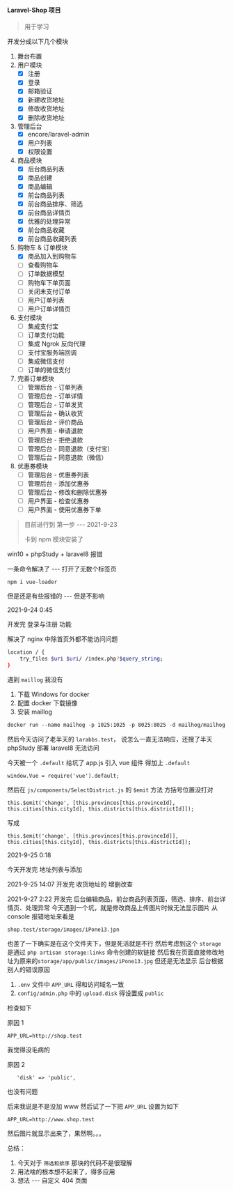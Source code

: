 #### Laravel-Shop 项目
> 用于学习

开发分成以下几个模块
1. 舞台布置
2. 用户模块
   - [x] 注册
   - [x] 登录
   - [x] 邮箱验证
   - [x] 新建收货地址
   - [x] 修改收货地址
   - [x] 删除收货地址
3. 管理后台
   - [x] encore/laravel-admin
   - [x] 用户列表
   - [x] 权限设置
4. 商品模块
   - [x] 后台商品列表
   - [x] 商品创建
   - [x] 商品编辑
   - [x] 前台商品列表
   - [x] 前台商品排序、筛选
   - [x] 前台商品详情页
   - [x] 优雅的处理异常
   - [x] 前台商品收藏
   - [x] 前台商品收藏列表
5. 购物车 & 订单模块
   - [x] 商品加入到购物车
   - [ ] 查看购物车
   - [ ] 订单数据模型
   - [ ] 购物车下单页面
   - [ ] 关闭未支付订单
   - [ ] 用户订单列表
   - [ ] 用户订单详情页
6. 支付模块
    - [ ] 集成支付宝
    - [ ] 订单支付功能
    - [ ] 集成 Ngrok 反向代理
    - [ ] 支付宝服务端回调
    - [ ] 集成微信支付
    - [ ] 订单的微信支付
7. 完善订单模块
    - [ ] 管理后台 - 订单列表
    - [ ] 管理后台 - 订单详情
    - [ ] 管理后台 - 订单发货
    - [ ] 管理后台 - 确认收货
    - [ ] 管理后台 - 评价商品
    - [ ] 用户界面 - 申请退款
    - [ ] 管理后台 - 拒绝退款
    - [ ] 管理后台 - 同意退款（支付宝）
    - [ ] 管理后台 - 同意退款（微信）
8. 优惠券模块
   - [ ] 管理后台 - 优惠券列表
   - [ ] 管理后台 - 添加优惠券
   - [ ] 管理后台 - 修改和删除优惠券
   - [ ] 用户界面 - 检查优惠券
   - [ ] 用户界面 - 使用优惠券下单

> 目前进行到 第一步 --- 2021-9-23
>  
> 卡到 npm 模块安装了


win10 + phpStudy + laravel8 报错


一条命令解决了 --- 打开了无数个标签页
```
npm i vue-loader
```
但是还是有些报错的 --- 但是不影响

2021-9-24 0:45

开发完 登录与注册 功能

解决了 nginx 中除首页外都不能访问问题
```bash
location / {
    try_files $uri $uri/ /index.php?$query_string;
}
```

遇到 `maillog` 我没有
1. 下载 Windows for docker
2. 配置 docker 下载镜像
3. 安装 maillog
```dockerfile
docker run --name mailhog -p 1025:1025 -p 8025:8025 -d mailhog/mailhog
```

然后今天访问了老半天的 `larabbs.test`， 说怎么一直无法响应，还搜了半天 phpStudy 部署 laravel8 无法访问

今天被一个 `.default` 给坑了
app.js 引入 vue 组件 得加上 `.default`
```
window.Vue = require('vue').default;
```

然后在 `js/components/SelectDistrict.js` 的 `$emit` 方法 方括号位置没打对
```
this.$emit('change', [this.provinces[this.provinceId], this.cities[this.cityId], this.districts[this.districtId]]);
```
写成
```
this.$emit('change', [this.provinces[this.provinceId]], this.cities[this.cityId], this.districts[this.districtId]);
```

2021-9-25 0:18

今天开发完 地址列表与添加

2021-9-25
14:07
开发完 收货地址的 增删改查

2021-9-27 2:22
开发完 后台编辑商品，前台商品列表页面，筛选、排序、前台详情页、处理异常
今天遇到一个坑，就是修改商品上传图片时候无法显示图片
从 console 报错地址来看是
```
shop.test/storage/images/iPone13.jpn
```
也差了一下确实是在这个文件夹下，但是死活就是不行
然后考虑到这个 `storage` 是通过 `php artisan storage:links` 命令创建的软链接
然后我在页面直接修改地址为原来的`storage/app/public/images/iPone13.jpg` 但还是无法显示
后台根据别人的错误原因
1. `.env` 文件中 `APP_URL` 得和访问域名一致
2. `config/admin.php` 中的 `upload.disk` 得设置成 `public`

检查如下

原因 1
```
APP_URL=http://shop.test
```
我觉得没毛病的

原因 2
```
   'disk' => 'public',
```
也没有问题

后来我说是不是没加 www
然后试了一下把 `APP_URL` 设置为如下
```
APP_URL=http://www.shop.test
```
然后图片就显示出来了，果然啊。。。

总结：
1. 今天对于 `筛选和排序` 那块的代码不是很理解
2. 用法啥的根本想不起来了，得多应用
3. 想法 --- 自定义 404 页面

